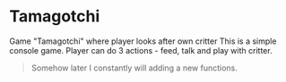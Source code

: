 # Tamagotchi
Game "Tamagotchi" where player looks after own critter
This is a simple console game. Player can do 3 actions - feed, talk and play with critter. 
> Somehow later I constantly will adding a new functions.

